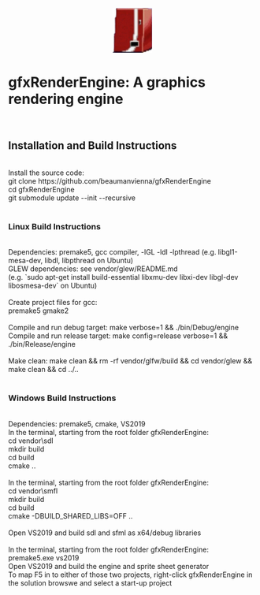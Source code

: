 <p align="center">
  <img width="80" src="resources/images/engine.png">
</p>

# gfxRenderEngine: A graphics rendering engine
<br />

## Installation and Build Instructions<br />
<br />
Install the source code: <br />
git clone https://github.com/beaumanvienna/gfxRenderEngine<br />
cd gfxRenderEngine<br />
git submodule update --init --recursive<br />
<br />

### Linux Build Instructions<br />
<br />
Dependencies: premake5, gcc compiler, -lGL -ldl -lpthread (e.g. libgl1-mesa-dev, libdl, libpthread on Ubuntu)<br />
GLEW dependencies: see vendor/glew/README.md <br />
(e.g. `sudo apt-get install build-essential libxmu-dev libxi-dev libgl-dev libosmesa-dev` on Ubuntu)<br />
<br />
Create project files for gcc: <br />
premake5 gmake2<br />
<br />
Compile and run debug target: make verbose=1 && ./bin/Debug/engine <br />
Compile and run release target: make config=release verbose=1 && ./bin/Release/engine<br />
<br />
Make clean: make clean && rm -rf vendor/glfw/build && cd vendor/glew && make clean && cd ../..<br />
<br />

### Windows Build Instructions<br />
<br />
Dependencies: premake5, cmake, VS2019<br />
In the terminal, starting from the root folder gfxRenderEngine:<br />
cd vendor\sdl<br />
mkdir build<br />
cd build<br />
cmake ..<br />
<br />
In the terminal, starting from the root folder gfxRenderEngine:<br />
cd vendor\smfl<br />
mkdir build<br />
cd build<br />
cmake -DBUILD_SHARED_LIBS=OFF ..<br />
<br />
Open VS2019 and build sdl and sfml as x64/debug libraries<br />
<br />
In the terminal, starting from the root folder gfxRenderEngine:<br />
premake5.exe vs2019<br />
Open VS2019 and build the engine and sprite sheet generator<br />
To map F5 in to either of those two projects, right-click gfxRenderEngine in the solution browswe and select a start-up project<br />
